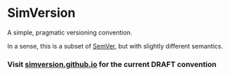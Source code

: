 # SimVersion

A simple, pragmatic versioning convention.

In a sense, this is a subset of [SemVer](http://semver.org/), but with slightly different semantics.

### Visit [simversion.github.io](https://simversion.github.io/) for the current DRAFT convention
